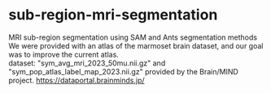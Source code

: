 # sub-region-mri-segmentation

MRI sub-region segmentation using SAM and Ants segmentation methods <br/>
We were provided with an atlas of the marmoset brain dataset, and our goal was to improve the current atlas. <br/>
dataset: "sym_avg_mri_2023_50mu.nii.gz" and "sym_pop_atlas_label_map_2023.nii.gz"
provided by the Brain/MIND project. https://dataportal.brainminds.jp/<br/>

